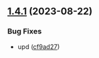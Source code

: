## [1.4.1](https://github.com/nitinmittal23/test-release/compare/v1.4.0...1.4.1) (2023-08-22)


### Bug Fixes

* upd ([cf9ad27](https://github.com/nitinmittal23/test-release/commit/cf9ad279c8c889c971c8b7c7933adefd02a8a6dc))
